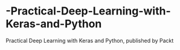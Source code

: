 # -Practical-Deep-Learning-with-Keras-and-Python
 Practical Deep Learning with Keras and Python, published by Packt
